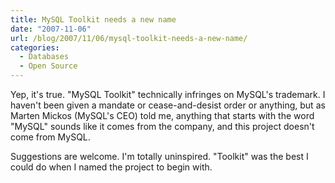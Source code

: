```yaml
---
title: MySQL Toolkit needs a new name
date: "2007-11-06"
url: /blog/2007/11/06/mysql-toolkit-needs-a-new-name/
categories:
  - Databases
  - Open Source
---
```

Yep, it's true. "MySQL Toolkit" technically infringes on MySQL's trademark. I haven't been given a mandate or cease-and-desist order or anything, but as Marten Mickos (MySQL's CEO) told me, anything that starts with the word "MySQL" sounds like it comes from the company, and this project doesn't come from MySQL.

Suggestions are welcome. I'm totally uninspired. "Toolkit" was the best I could do when I named the project to begin with.
